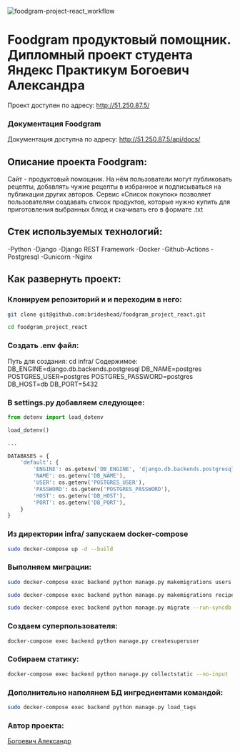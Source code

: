 ![foodgram-project-react_workflow](https://github.com/Brideshead/foodgram-project-react/actions/workflows/foodgram-project-react.yml/badge.svg)


# Foodgram продуктовый помощник. Дипломный проект студента Яндекс Практикум Богоевич Александра

Проект доступен по адресу: http://51.250.87.5/

### Документация Foodgram
Документация доступна по адресу: http://51.250.87.5/api/docs/

## Описание проекта Foodgram:
Сайт - продуктовый помощник. На нём пользователи могут публиковать рецепты, добавлять чужие рецепты в избранное и подписываться на публикации других авторов. Сервис «Список покупок» позволяет пользователям создавать список продуктов, которые нужно купить для приготовления выбранных блюд и скачивать его в формате .txt

## Cтек используемых технологий:
-Python
-Django
-Django REST Framework
-Docker
-Github-Actions
-Postgresql
-Gunicorn
-Nginx

## Как развернуть проект:

### Клонируем репозиторий и и переходим в него:

```bash
git clone git@github.com:brideshead/foodgram_project_react.git
```
```bash
cd foodgram_project_react
```

### Создать .env файл:
Путь для создания: cd infra/
Содержимое:
DB_ENGINE=django.db.backends.postgresql 
DB_NAME=postgres 
POSTGRES_USER=postgres 
POSTGRES_PASSWORD=postgres 
DB_HOST=db 
DB_PORT=5432

### В settings.py добавляем следующее:
```python
from dotenv import load_dotenv

load_dotenv()

...

DATABASES = {
    'default': {
        'ENGINE': os.getenv('DB_ENGINE', 'django.db.backends.postgresql'),
        'NAME': os.getenv('DB_NAME'),
        'USER': os.getenv('POSTGRES_USER'),
        'PASSWORD': os.getenv('POSTGRES_PASSWORD'),
        'HOST': os.getenv('DB_HOST'),
        'PORT': os.getenv('DB_PORT'),
    }
}

```

### Из директории infra/ запускаем docker-compose
```bash
sudo docker-compose up -d --build 
```

### Выполняем миграции:
```bash
sudo docker-compose exec backend python manage.py makemigrations users 
```
```bash
sudo docker-compose exec backend python manage.py makemigrations recipes 
```
```bash
sudo docker-compose exec backend python manage.py migrate --run-syncdb
```
### Создаем суперпользователя:
```bash
docker-compose exec backend python manage.py createsuperuser 
```

### Собираем статику:
```bash
docker-compose exec backend python manage.py collectstatic --no-input 
```
### Дополнительно наполянем БД ингредиентами командой:

```bash
sudo docker-compose exec backend python manage.py load_tags
```



### Автор проекта:

[Богоевич Александр](https://github.com/Brideshead)
